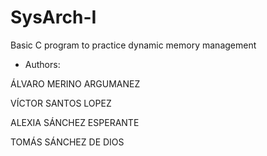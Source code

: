 # SysArch-I
Basic C program to practice dynamic memory management


- Authors:

ÁLVARO MERINO ARGUMANEZ

VÍCTOR SANTOS LOPEZ 

ALEXIA SÁNCHEZ ESPERANTE 

TOMÁS SÁNCHEZ DE DIOS 
